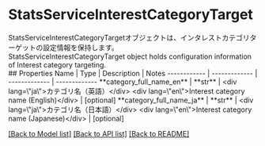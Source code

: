 # StatsServiceInterestCategoryTarget

<div lang=\"ja\">StatsServiceInterestCategoryTargetオブジェクトは、インタレストカテゴリターゲットの設定情報を保持します。</div> <div lang=\"en\">StatsServiceInterestCategoryTarget object holds configuration information of Interest category targeting.</div> 
## Properties
Name | Type | Description | Notes
------------ | ------------- | ------------- | -------------
**category_full_name_en** | **str** | &lt;div lang&#x3D;\&quot;ja\&quot;&gt;カテゴリ名（英語）&lt;/div&gt; &lt;div lang&#x3D;\&quot;en\&quot;&gt;Interest category name (English)&lt;/div&gt;  | [optional] 
**category_full_name_ja** | **str** | &lt;div lang&#x3D;\&quot;ja\&quot;&gt;カテゴリ名（日本語）&lt;/div&gt; &lt;div lang&#x3D;\&quot;en\&quot;&gt;Interest category name (Japanese)&lt;/div&gt;  | [optional] 

[[Back to Model list]](../README.md#documentation-for-models) [[Back to API list]](../README.md#documentation-for-api-endpoints) [[Back to README]](../README.md)


